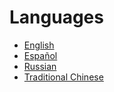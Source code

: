 # Languages

* [English](Document/)
* [Español](Document-es/)
* [Russian](Document-ru/)
* [Traditional Chinese](Document-zhtw/)
